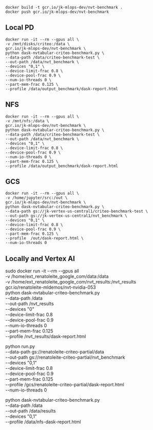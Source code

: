 
```
docker build -t gcr.io/jk-mlops-dev/nvt-benchmark .
docker push gcr.io/jk-mlops-dev/nvt-benchmark 
```

## Local PD

```
docker run -it --rm --gpus all \
-v /mnt/disks/criteo:/data \
gcr.io/jk-mlops-dev/nvt-benchmark \
python dask-nvtabular-criteo-benchmark.py \
--data-path /data/criteo-benchmark-test \
--out-path /data/nvt_benchmark \
--devices "0,1" \
--device-limit-frac 0.8 \
--device-pool-frac 0.9 \
--num-io-threads 0 \
--part-mem-frac 0.125 \
--profile /data/output_benchmark/dask-report.html
```

## NFS

```
docker run -it --rm --gpus all \
-v /mnt/nfs:/data \
gcr.io/jk-mlops-dev/nvt-benchmark \
python dask-nvtabular-criteo-benchmark.py \
--data-path /data/criteo-benchmark-test \
--out-path /data/nvt_benchmark \
--devices "0,1" \
--device-limit-frac 0.8 \
--device-pool-frac 0.9 \
--num-io-threads 0 \
--part-mem-frac 0.125 \
--profile /data/output_benchmark/dask-report.html
```

## GCS

```
docker run -it --rm --gpus all \
-v /home/jupyter/src:/out \
gcr.io/jk-mlops-dev/nvt-benchmark \
python dask-nvtabular-criteo-benchmark.py \
--data-path gs://jk-vertex-us-central1/criteo-benchmark-test \
--out-path gs://jk-vertex-us-central1/nvt_benchmark \
--devices "0,1" \
--device-limit-frac 0.8 \
--device-pool-frac 0.9 \
--part-mem-frac 0.125 \
--profile  /out/dask-report.html \
--num-io-threads 0 
```


## Locally and Vertex AI


sudo docker run -it --rm --gpus all \
-v /home/ext_renatoleite_google_com/data:/data \
-v /home/ext_renatoleite_google_com/nvt_results:/nvt_results \
gcr.io/renatoleite-mldemos/nvt-nvidia-053 \
python dask-nvtabular-criteo-benchmark.py \
--data-path /data \
--out-path /nvt_results \
--devices "0" \
--device-limit-frac 0.8 \
--device-pool-frac 0.9 \
--num-io-threads 0 \
--part-mem-frac 0.125 \
--profile /nvt_results/dask-report.html

python run.py \
--data-path gs://renatoleite-criteo-partial/data \
--out-path gs://renatoleite-criteo-partial/nvt_benchmark \
--devices "0,1" \
--device-limit-frac 0.8 \
--device-pool-frac 0.9 \
--part-mem-frac 0.125 \
--profile /gcs/renatoleite-criteo-partial/dask-report.html \
--num-io-threads 0


python dask-nvtabular-criteo-benchmark.py \
--data-path /data \
--out-path /data/results \
--devices "0,1" \
--profile /data/nfs-dask-report.html